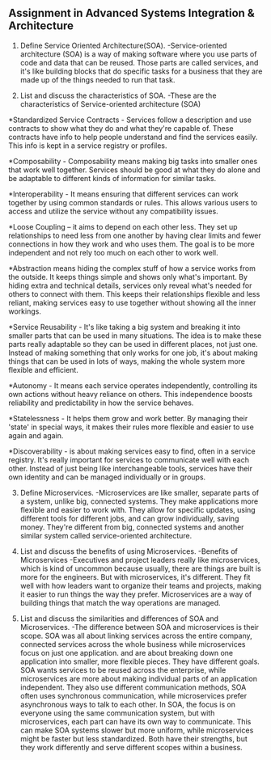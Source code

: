 ## Assignment in Advanced Systems Integration & Architecture

1. Define Service Oriented Architecture(SOA).
-Service-oriented architecture (SOA) is a way of making software where you use parts of code and data that can be reused. Those parts are called services, and it's like building blocks that do specific tasks for a business that they are made up of the things needed to run that task.

2. List and discuss the characteristics of SOA.
-These are the characteristics of Service-oriented architecture (SOA)

*Standardized Service Contracts - Services follow a description and use contracts to show what they do and what they're capable of. These contracts have info to help people understand and find the services easily. This info is kept in a service registry or profiles.

*Composability - Composability means making big tasks into smaller ones that work well together. Services should be good at what they do alone and be adaptable to different kinds of information for similar tasks.

*Interoperability - It means ensuring that different services can work together by using common standards or rules. This allows various users to access and utilize the service without any compatibility issues.

*Loose Coupling – it aims to depend on each other less. They set up relationships to need less from one another by having clear limits and fewer connections in how they work and who uses them. The goal is to be more independent and not rely too much on each other to work well.

*Abstraction means hiding the complex stuff of how a service works from the outside. It keeps things simple and shows only what's important. By hiding extra and technical details, services only reveal what's needed for others to connect with them. This keeps their relationships flexible and less reliant, making services easy to use together without showing all the inner workings.

*Service Reusability - It's like taking a big system and breaking it into smaller parts that can be used in many situations. The idea is to make these parts really adaptable so they can be used in different places, not just one. Instead of making something that only works for one job, it's about making things that can be used in lots of ways, making the whole system more flexible and efficient.

*Autonomy - It means each service operates independently, controlling its own actions without heavy reliance on others. This independence boosts reliability and predictability in how the service behaves.

*Statelessness - It helps them grow and work better. By managing their 'state' in special ways, it makes their rules more flexible and easier to use again and again.

*Discoverability - is about making services easy to find, often in a service registry. It's really important for services to communicate well with each other. Instead of just being like interchangeable tools, services have their own identity and can be managed individually or in groups.

3. Define Microservices.
-Microservices are like smaller, separate parts of a system, unlike big, connected systems. They make applications more flexible and easier to work with. They allow for specific updates, using different tools for different jobs, and can grow individually, saving money. They're different from big, connected systems and another similar system called service-oriented architecture.

4. List and discuss the benefits of using Microservices.
-Benefits of Microservices 
-Executives and project leaders really like microservices, which is kind of uncommon because usually, there are things are built is more for the engineers. But with microservices, it's different. They fit well with how leaders want to organize their teams and projects, making it easier to run things the way they prefer. Microservices are a way of building things that match the way operations are managed.

5. List and discuss the similarities and differences of SOA and Microservices.
-The difference between SOA and microservices is their scope.
SOA was all about linking services across the entire company, connected services across the whole business while microservices focus on just one application. and are about breaking down one application into smaller, more flexible pieces.
They have different goals. SOA wants services to be reused across the enterprise, while microservices are more about making individual parts of an application independent. They also use different communication methods, SOA often uses synchronous communication, while microservices prefer asynchronous ways to talk to each other.
In SOA, the focus is on everyone using the same communication system, but with microservices, each part can have its own way to communicate. This can make SOA systems slower but more uniform, while microservices might be faster but less standardized. Both have their strengths, but they work differently and serve different scopes within a business.
